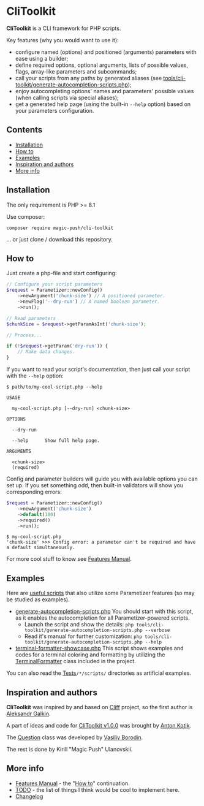 # CliToolkit

**CliToolkit** is a CLI framework for PHP scripts.

Key features (why you would want to use it):
- configure named (options) and positioned (arguments) parameters with ease using a builder;
- define required options, optional arguments, lists of possible values, flags, array-like parameters and subcommands;
- call your scripts from any paths by generated aliases
  (see [tools/cli-toolkit/generate-autocompletion-scripts.php](tools/cli-toolkit/generate-autocompletion-scripts.php));
- enjoy autocompleting options' names and parameters' possible values (when calling scripts via special aliases);
- get a generated help page (using the built-in `--help` option) based on your parameters configuration.

## Contents

- [Installation](#installation)
- [How to](#how-to)
- [Examples](#examples)
- [Inspiration and authors](#inspiration-and-authors)
- [More info](#more-info)

## Installation

The only requirement is PHP >= 8.1

Use composer:
```shell
composer require magic-push/cli-toolkit
```

... or just clone / download this repository.

## How to

Just create a php-file and start configuring:
```php
// Configure your script parameters
$request = Parametizer::newConfig()
    ->newArgument('chunk-size') // A positioned parameter.
    ->newFlag('--dry-run') // A named boolean parameter.
    ->run();

// Read parameters
$chunkSize = $request->getParamAsInt('chunk-size');

// Process...

if (!$request->getParam('dry-run')) {
    // Make data changes.
}
```

If you want to read your script's documentation, then just call your script with the `--help` option:
```
$ path/to/my-cool-script.php --help

USAGE

  my-cool-script.php [--dry-run] <chunk-size>

OPTIONS

  --dry-run

  --help      Show full help page.

ARGUMENTS

  <chunk-size>
  (required)
```

Config and parameter builders will guide you with available options you can set up. If you set something odd, then
built-in validators will show you corresponding errors:

```php
$request = Parametizer::newConfig()
    ->newArgument('chunk-size')
    ->default(100)
    ->required()
    ->run();
```

```
$ my-cool-script.php
'chunk-size' >>> Config error: a parameter can't be required and have a default simultaneously.
```

For more cool stuff to know see [Features Manual](docs/features-manual.md).

## Examples

Here are [useful scripts](tools/cli-toolkit) that also utilize some Parametizer features (so may be studied as examples).

- [generate-autocompletion-scripts.php](tools/cli-toolkit/generate-autocompletion-scripts.php)
  You should start with this script, as it enables the autocompletion for all Parametizer-powered scripts.
    - Launch the script and show the details: `php tools/cli-toolkit/generate-autocompletion-scripts.php --verbose`
    - Read it's manual for further customization: `php tools/cli-toolkit/generate-autocompletion-scripts.php --help`
- [terminal-formatter-showcase.php](tools/cli-toolkit/terminal-formatter-showcase.php)
  This script shows examples and codes for a terminal coloring and formatting by utilizing
  the [TerminalFormatter](src/TerminalFormatter.php) class included in the project.

You can also read the [Tests](tests/Tests)`/*/scripts/` directories as artificial examples.

## Inspiration and authors

**CliToolkit** was inspired by and based on [Cliff](https://github.com/johnnywoo/cliff) project, so the first author is
[Aleksandr Galkin](https://github.com/johnnywoo).

A part of ideas and code for [CliToolkit v1.0.0](docs/changelog.md#v100) was brought by
[Anton Kotik](https://github.com/anton-kotik).

The [Question](src/Question/Question.php) class was developed by [Vasiliy Borodin](https://github.com/borodin-vasiliy).

The rest is done by Kirill "Magic Push" Ulanovskii.

## More info

- [Features Manual](docs/features-manual.md) - the "[How to](#how-to)" continuation.
- [TODO](docs/todo.md) - the list of things I think would be cool to implement here.
- [Changelog](docs/changelog.md)
